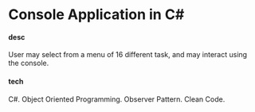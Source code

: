 # Console Application in C#

#### desc

User may select from a menu of 16 different task, and may interact using the console.

#### tech
C#. Object Oriented Programming. Observer Pattern. Clean Code.